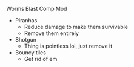 Worms Blast Comp Mod
- Piranhas
  - Reduce damage to make them survivable
  - Remove them entirely
- Shotgun
  - Thing is pointless lol, just remove it
- Bouncy tiles
  - Get rid of em
